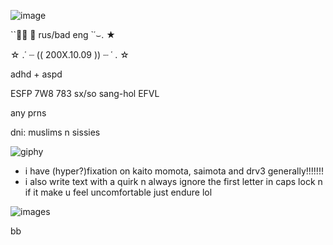 
![image](https://github.com/user-attachments/assets/8f49530f-6c5a-4444-9e2d-e293e1149983)



``✶⃘  𝆭 rus/bad eng `῾⌣. ★


☆ .῾  ┈   (( 200X.10.09 ))   ┈  ῾ . ☆


adhd + aspd


ESFP 7W8 783 sx/so sang-hol EFVL


any prns


dni: muslims n sissies



![giphy](https://github.com/user-attachments/assets/8d01b7ab-8ab4-4ae2-9d84-21cf896c25d9)




- i have (hyper?)fixation on kaito momota, saimota and drv3 generally!!!!!!!
- i also write text with a quirk n always ignore the first letter in caps lock n if it make u feel uncomfortable just endure lol



![images](https://github.com/user-attachments/assets/0d6e7c18-2860-48a9-a3f0-0f8fc682b1cb)


bb 
